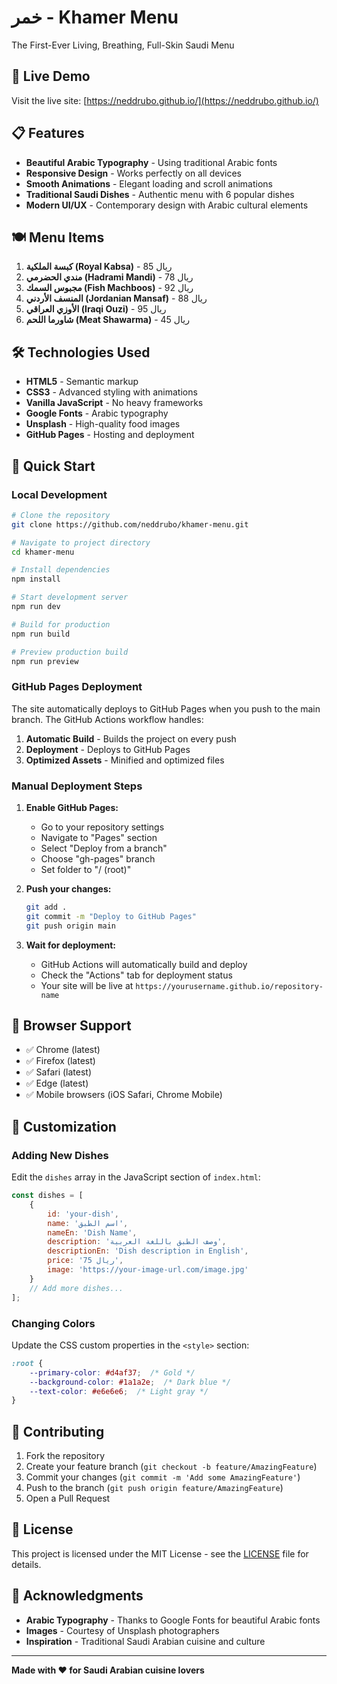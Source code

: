 # خمر - Khamer Menu

The First-Ever Living, Breathing, Full-Skin Saudi Menu

## 🚀 Live Demo

Visit the live site: [https://neddrubo.github.io/](https://neddrubo.github.io/)

## 📋 Features

- **Beautiful Arabic Typography** - Using traditional Arabic fonts
- **Responsive Design** - Works perfectly on all devices
- **Smooth Animations** - Elegant loading and scroll animations
- **Traditional Saudi Dishes** - Authentic menu with 6 popular dishes
- **Modern UI/UX** - Contemporary design with Arabic cultural elements

## 🍽️ Menu Items

1. **كبسة الملكية (Royal Kabsa)** - 85 ريال
2. **مندي الحضرمي (Hadrami Mandi)** - 78 ريال
3. **مجبوس السمك (Fish Machboos)** - 92 ريال
4. **المنسف الأردني (Jordanian Mansaf)** - 88 ريال
5. **الأوزي العراقي (Iraqi Ouzi)** - 95 ريال
6. **شاورما اللحم (Meat Shawarma)** - 45 ريال

## 🛠️ Technologies Used

- **HTML5** - Semantic markup
- **CSS3** - Advanced styling with animations
- **Vanilla JavaScript** - No heavy frameworks
- **Google Fonts** - Arabic typography
- **Unsplash** - High-quality food images
- **GitHub Pages** - Hosting and deployment

## 🚀 Quick Start

### Local Development

```bash
# Clone the repository
git clone https://github.com/neddrubo/khamer-menu.git

# Navigate to project directory
cd khamer-menu

# Install dependencies
npm install

# Start development server
npm run dev

# Build for production
npm run build

# Preview production build
npm run preview
```

### GitHub Pages Deployment

The site automatically deploys to GitHub Pages when you push to the main branch. The GitHub Actions workflow handles:

1. **Automatic Build** - Builds the project on every push
2. **Deployment** - Deploys to GitHub Pages
3. **Optimized Assets** - Minified and optimized files

### Manual Deployment Steps

1. **Enable GitHub Pages:**
   - Go to your repository settings
   - Navigate to "Pages" section
   - Select "Deploy from a branch"
   - Choose "gh-pages" branch
   - Set folder to "/ (root)"

2. **Push your changes:**
   ```bash
   git add .
   git commit -m "Deploy to GitHub Pages"
   git push origin main
   ```

3. **Wait for deployment:**
   - GitHub Actions will automatically build and deploy
   - Check the "Actions" tab for deployment status
   - Your site will be live at `https://yourusername.github.io/repository-name`

## 📱 Browser Support

- ✅ Chrome (latest)
- ✅ Firefox (latest)
- ✅ Safari (latest)
- ✅ Edge (latest)
- ✅ Mobile browsers (iOS Safari, Chrome Mobile)

## 🎨 Customization

### Adding New Dishes

Edit the `dishes` array in the JavaScript section of `index.html`:

```javascript
const dishes = [
    {
        id: 'your-dish',
        name: 'اسم الطبق',
        nameEn: 'Dish Name',
        description: 'وصف الطبق باللغة العربية',
        descriptionEn: 'Dish description in English',
        price: '75 ريال',
        image: 'https://your-image-url.com/image.jpg'
    }
    // Add more dishes...
];
```

### Changing Colors

Update the CSS custom properties in the `<style>` section:

```css
:root {
    --primary-color: #d4af37;  /* Gold */
    --background-color: #1a1a2e;  /* Dark blue */
    --text-color: #e6e6e6;  /* Light gray */
}
```

## 🤝 Contributing

1. Fork the repository
2. Create your feature branch (`git checkout -b feature/AmazingFeature`)
3. Commit your changes (`git commit -m 'Add some AmazingFeature'`)
4. Push to the branch (`git push origin feature/AmazingFeature`)
5. Open a Pull Request

## 📄 License

This project is licensed under the MIT License - see the [LICENSE](LICENSE) file for details.

## 🙏 Acknowledgments

- **Arabic Typography** - Thanks to Google Fonts for beautiful Arabic fonts
- **Images** - Courtesy of Unsplash photographers
- **Inspiration** - Traditional Saudi Arabian cuisine and culture

---

**Made with ❤️ for Saudi Arabian cuisine lovers**